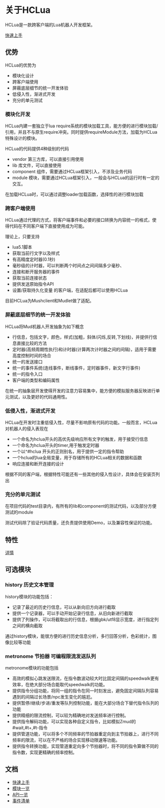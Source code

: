 # 关于HCLua

HCLua是一款跨客户端的Lua机器人开发框架。

[快速上手](doc/quickstart.md)

## 优势
HCLua的优势为
* 模块化设计
* 跨客户端使用
* 屏蔽底层细节的统一开发体验
* 低侵入性，渐进式开发
* 充分的单元测试

### 模块化开发

HCLua内建一套独立于lua require系统的模块加载工具，能方便的进行模块加载/引用，并且不与原生require冲突。同时提供requireModule方法，加载为HCLua特殊设计的模块。

HCLua的代码提供4种级别的代码
* vendor 第三方库，可以直接引用使用
* lib 库文件，可以直接使用
* component 组件，需要通过HCLua框架引入，不涉及业务代码
* module 模块，需要通过HCLua框架引入，一般会与HCLua的运行时有一定的交互。

在加载HCLua时，可以通过调整loader加载函数，选择性的进行模块加载

### 跨客户端使用

HCLua通过代理的方式，将客户端事件和必要的接口转换为内容统一的格式，使得代码在不同客户端下直接使用成为可能。

理论上，只要支持
* lua5.1脚本
* 获取当前行文字以及样式
* 有高精度定时器(0.1秒)
* 毫秒级的计时器，可以判断两个时间点之间间隔多少毫秒、
* 连接和断开服务器的事件
* 获取当前连接状态
* 提供发送原始指令API
* 设置/获取持久化变量
的客户端，在适配后都可以使用HCLua

目前HCLua为Mushclient和Mudlet做了适配。

### 屏蔽底层细节的统一开发体验

HCLua将Mud机器人开发抽象为如下概念

* 行信息，包括文字，颜色，样式(加粗，斜体/闪烁,反转,下划线)，并提供行信息直接比较的方法
* 定时器(高频周期性执行)和计时器(计算两次计时器之间的间隔)，适用于需要高度控制时间的场合
* 统一的发送接口
* 统一的事件系统(连线事件，断线事件，定时器事件，新文字行事件)
* 统一的指令入口
* 客户端的类型和编码属性

在统一的抽象层开发使得开发的注意力容易集中，能方便的模拟服务器反映进行单元测试，以及更好的代码通用性。

### 低侵入性，渐进式开发

HCLua在开发时注重低侵入性，尽量不影响原有代码的功能。一般而言，HCLua对机器人的侵入表现在
* 一个命名为hclua开头的高优先级响应所有文字的触发，用于接受行信息
* 一个命名为hclua开头的timer,用于触发定时器
* 一个以^#hclua 开头的正则别名，用于提供一定的指令帮助
* 一个hclua的lua全局变量，用于存储所有的HCLua相关的数据和函数
* 响应连接和断开连接的设计

根据不同的客户端，根据特性可能还有一些其他的侵入性设计，具体会在安装页列出

### 充分的单元测试

在项目代码的test目录内，有所有的lib和component的测试代码，以及部分方便测试的module

测试代码除了验证代码质量，还负责提供使用Demo，以及兼容性保证的功能。

## 特性


[详情](doc/features.md)

## 可选模块

### history 历史文本管理

history模块的功能包括：

* 记录了最近的历史行信息，可以从新向旧方向进行截取
* 提供一个记录器，可以手动开始记录行信息，从旧向新进行截取
* 提供了列操作，可以将截取出的行信息，根据gbk/utf8显示宽度，进行指定列之间的横向截取

通过history模块，能很方便的进行历史信息分析，多行回答分析，色彩统计，图像比较等功能

### metronome 节拍器 可编程限流发送队列

metronome模块的功能包括

* 高效的模拟心跳发送限流，在指令数波动较大时比固定间隔的speedwalk更有效率，在绝大部分场合能取代speedwalk的功能。
* 提供指令分组功能，将同一组的指令在同一时刻发出，避免固定间隔队列容易遇到的间隔过长场景/npc发生变化的尴尬。
* 提供暂停/继续/步进/重发等队列控制功能，能在大部分场合下替代指令队列的功能
* 提供精细的限流控制，可以较为精确地对发送频率进行控制。
* 提供指令解码功能，可以实现各种自定义指令，比如模拟Zmud的#wait,#t+,#t-指令
* 提供管道功能，可以将多个不同频率的节拍器重定向到主节拍器上，进行不同频率的限流，可以在不严格的场合实现移动限速等功能。
* 提供指令转换功能，实现管道重定向多个节拍器时，将不同的指令算做不同的指令数，实现更精确的频率控制。


## 文档

* [快速上手](doc/quickstart.md)
* [模块一览](doc/modules.md)
* [API一览](doc/api.md)
* [事件清单](doc/events.md)